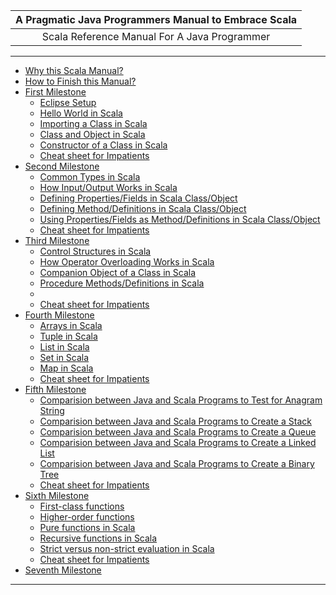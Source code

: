 | **A Pragmatic Java Programmers Manual to Embrace Scala** |
| :---: |
| Scala Reference Manual For A Java Programmer |

---

- [Why this Scala Manual?](introduction/why-this-manual.md)
- [How to Finish this Manual?](introduction/how-to-finish.md)
- [First Milestone][first-milestone.md]
    - [Eclipse Setup][first-milestone-topic-1.md]
    - [Hello World in Scala][first-milestone-topic-2.md]
    - [Importing a Class in Scala][first-milestone-topic-3.md]
    - [Class and Object in Scala][first-milestone-topic-4.md]
    - [Constructor of a Class in Scala][first-milestone-topic-5.md]
    - [Cheat sheet for Impatients][first-milestone-topic-6.md]
-  [Second Milestone][second-milestone.md]
    - [Common Types in Scala][second-milestone-topic-1.md]
    - [How Input/Output Works in Scala][second-milestone-topic-2.md]
    - [Defining Properties/Fields in Scala Class/Object][second-milestone-topic-3.md]
    - [Defining Method/Definitions in Scala Class/Object][second-milestone-topic-4.md]
    - [Using Properties/Fields as Method/Definitions in Scala Class/Object][second-milestone-topic-5.md]
    - [Cheat sheet for Impatients][second-milestone-topic-6.md]
-  [Third Milestone][third-milestone.md]
    - [Control Structures in Scala][third-milestone-topic-1.md]
    - [How Operator Overloading Works in Scala][third-milestone-topic-2.md]
    - [Companion Object of a Class in Scala][third-milestone-topic-3.md]
    - [Procedure Methods/Definitions in Scala][third-milestone-topic-4.md]
    - [][third-milestone-topic-5.md]
    - [Cheat sheet for Impatients][third-milestone-topic-6.md]
-  [Fourth Milestone][fourth-milestone.md]
    - [Arrays in Scala][fourth-milestone-topic-1.md]
    - [Tuple in Scala][fourth-milestone-topic-2.md]
    - [List in Scala][fourth-milestone-topic-3.md]
    - [Set in Scala][fourth-milestone-topic-4.md]
    - [Map in Scala][fourth-milestone-topic-5.md]
    - [Cheat sheet for Impatients][fourth-milestone-topic-6.md]
-  [Fifth Milestone][fifth-milestone.md]
    - [Comparision between Java and Scala Programs to Test for Anagram String][fifth-milestone-topic-1.md]
    - [Comparision between Java and Scala Programs to Create a Stack][fifth-milestone-topic-2.md]
    - [Comparision between Java and Scala Programs to Create a Queue][fifth-milestone-topic-3.md]
    - [Comparision between Java and Scala Programs to Create a Linked List][fifth-milestone-topic-4.md]
    - [Comparision between Java and Scala Programs to Create a Binary Tree][fifth-milestone-topic-5.md]
    - [Cheat sheet for Impatients][fifth-milestone-topic-6.md]
-  [Sixth Milestone][sixth-milestone.md]
    - [First-class functions][sixth-milestone-topic-1.md]
    - [Higher-order functions][sixth-milestone-topic-2.md]
    - [Pure functions in Scala][sixth-milestone-topic-3.md]
    - [Recursive functions in Scala][sixth-milestone-topic-4.md]
    - [Strict versus non-strict evaluation in Scala][sixth-milestone-topic-5.md]
    - [Cheat sheet for Impatients][sixth-milestone-topic-6.md]
-  [Seventh Milestone][seventh-milestone.md]

---

[first-milestone.md]: first-milestone/first-milestone.md
[first-milestone-topic-1.md]: first-milestone/setup.md
[first-milestone-topic-2.md]: first-milestone/hello-world.md
[first-milestone-topic-3.md]: first-milestone/class-import.md
[first-milestone-topic-4.md]: first-milestone/class-and-object.md
[first-milestone-topic-5.md]: first-milestone/constructors.md
[first-milestone-topic-6.md]: first-milestone/cheat-sheet.md

[second-milestone.md]: second-milestone/second-milestone.md
[second-milestone-topic-1.md]: second-milestone/common-types.md
[second-milestone-topic-2.md]: second-milestone/input-and-output.md
[second-milestone-topic-3.md]: second-milestone/values-variables-and-methods.md
[second-milestone-topic-4.md]: second-milestone/methods.md
[second-milestone-topic-5.md]: second-milestone/variables-and-definitions.md
[second-milestone-topic-6.md]: second-milestone/cheat-sheet.md

[third-milestone.md]: third-milestone/third-milestone.md
[third-milestone-topic-1.md]: third-milestone/looping-in-scala.md
[third-milestone-topic-2.md]: third-milestone/operator-overloading.md
[third-milestone-topic-3.md]: third-milestone/companion-object.md
[third-milestone-topic-4.md]: third-milestone/procedures.md
[third-milestone-topic-5.md]: third-milestone/methods.md
[third-milestone-topic-6.md]: third-milestone/cheat-sheet.md

[fourth-milestone.md]: fourth-milestone/fourth-milestone.md
[fourth-milestone-topic-1.md]: fourth-milestone/array.md
[fourth-milestone-topic-2.md]: fourth-milestone/tuple.md
[fourth-milestone-topic-3.md]: fourth-milestone/list.md
[fourth-milestone-topic-4.md]: fourth-milestone/set.md
[fourth-milestone-topic-5.md]: fourth-milestone/map.md
[fourth-milestone-topic-6.md]: fourth-milestone/cheat-sheet.md

[fifth-milestone.md]: fifth-milestone/fifth-milestone.md
[fifth-milestone-topic-1.md]: fifth-milestone/anagram-test.md
[fifth-milestone-topic-2.md]: fifth-milestone/stack.md
[fifth-milestone-topic-3.md]: fifth-milestone/queue.md
[fifth-milestone-topic-4.md]: fifth-milestone/linked-list.md
[fifth-milestone-topic-5.md]: fifth-milestone/binary-tree.md
[fifth-milestone-topic-6.md]: fifth-milestone/cheat-sheet.md

[sixth-milestone.md]: sixth-milestone/sixth-milestone.md
[sixth-milestone-topic-1.md]: sixth-milestone/first-class-functions.md
[sixth-milestone-topic-2.md]: sixth-milestone/higher-order-functions.md
[sixth-milestone-topic-3.md]: sixth-milestone/pure-functions.md
[sixth-milestone-topic-4.md]: sixth-milestone/recursive-functions.md
[sixth-milestone-topic-5.md]: sixth-milestone/strict-versus-non-strict-evaluation.md
[sixth-milestone-topic-6.md]: sixth-milestone/cheat-sheet.md

[seventh-milestone.md]: seventh-milestone/seventh-milestone.md




